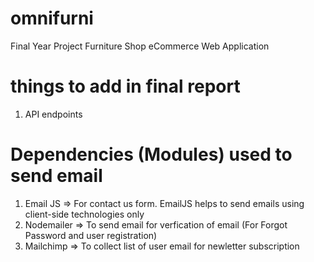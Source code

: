 # omnifurni

Final Year Project Furniture Shop eCommerce Web Application

# things to add in final report

1. API endpoints

# Dependencies (Modules) used to send email

1. Email JS => For contact us form. EmailJS helps to send emails using client-side technologies only
2. Nodemailer => To send email for verfication of email (For Forgot Password and user registration)
3. Mailchimp => To collect list of user email for newletter subscription
